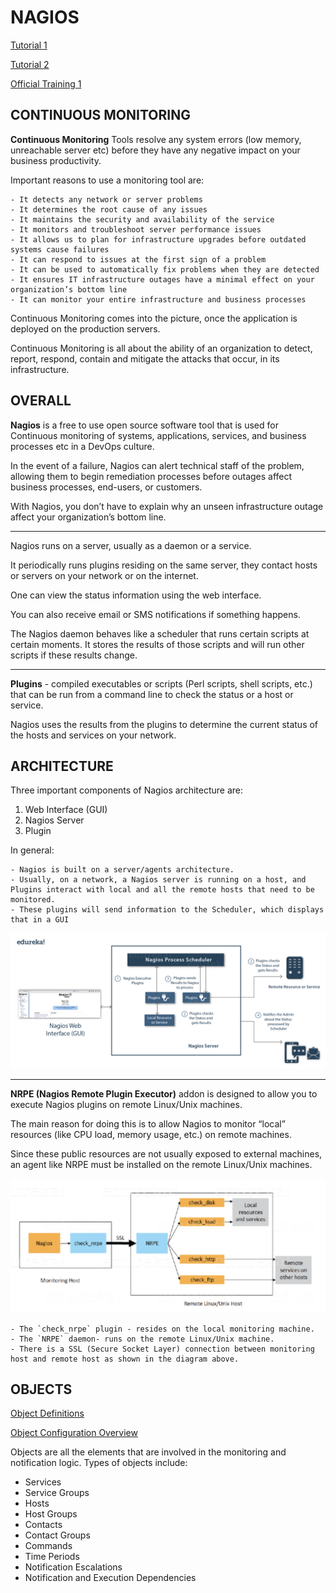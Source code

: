 # NAGIOS

[Tutorial 1](https://www.guru99.com/nagios-tutorial.html)

[Tutorial 2](https://www.edureka.co/blog/nagios-tutorial/)

[Official Training 1](https://library.nagios.com/training/selfpaced/topics/)

## CONTINUOUS MONITORING

**Continuous Monitoring** Tools resolve any system errors (low memory, unreachable server etc) before they have any negative impact on your business productivity.

Important reasons to use a monitoring tool are:

    - It detects any network or server problems
    - It determines the root cause of any issues
    - It maintains the security and availability of the service
    - It monitors and troubleshoot server performance issues
    - It allows us to plan for infrastructure upgrades before outdated systems cause failures
    - It can respond to issues at the first sign of a problem
    - It can be used to automatically fix problems when they are detected
    - It ensures IT infrastructure outages have a minimal effect on your organization’s bottom line
    - It can monitor your entire infrastructure and business processes

Continuous Monitoring comes into the picture, once the application is deployed on the production servers.

Continuous Monitoring is all about the ability of an organization to detect, report, respond, contain and mitigate the attacks that occur, in its infrastructure.

## OVERALL

**Nagios** is a free to use open source software tool that is used for Continuous monitoring of systems, applications, services, and business processes etc in a DevOps culture. 

In the event of a failure, Nagios can alert technical staff of the problem, allowing them to begin remediation processes before outages affect business processes, end-users, or customers. 

With Nagios, you don’t have to explain why an unseen infrastructure outage affect your organization’s bottom line.

_______

Nagios runs on a server, usually as a daemon or a service.

It periodically runs plugins residing on the same server, they contact hosts or servers on your network or on the internet. 

One can view the status information using the web interface. 

You can also receive email or SMS notifications if something happens.


The Nagios daemon behaves like a scheduler that runs certain scripts at certain moments. It stores the results of those scripts and will run other scripts if these results change.

_______

**Plugins** - compiled executables or scripts (Perl scripts, shell scripts, etc.) that can be run from a command line to check the status or a host or service.

Nagios uses the results from the plugins to determine the current status of the hosts and services on your network.

## ARCHITECTURE

Three important components of Nagios architecture are:
  1) Web Interface (GUI)
  2) Nagios Server
  3) Plugin


In general:

    - Nagios is built on a server/agents architecture.
    - Usually, on a network, a Nagios server is running on a host, and Plugins interact with local and all the remote hosts that need to be monitored.
    - These plugins will send information to the Scheduler, which displays that in a GUI

![arch](https://github.com/propalparolnapervom/OVERALL/blob/master/Pictures/monitoring/nagios/nagions_architecture.png "arch")

_____

**NRPE (Nagios Remote Plugin Executor)** addon is designed to allow you to execute Nagios plugins on remote Linux/Unix machines. 

The main reason for doing this is to allow Nagios to monitor “local” resources (like CPU load, memory usage, etc.) on remote machines. 

Since these public resources are not usually exposed to external machines, an agent like NRPE must be installed on the remote Linux/Unix machines.

![nrpe](https://github.com/propalparolnapervom/OVERALL/blob/master/Pictures/monitoring/nagios/nagios_nrpe.png "nrpe")

    - The `check_nrpe` plugin - resides on the local monitoring machine.
    - The `NRPE` daemon- runs on the remote Linux/Unix machine.
    - There is a SSL (Secure Socket Layer) connection between monitoring host and remote host as shown in the diagram above.


## OBJECTS

[Object Definitions](https://assets.nagios.com/downloads/nagioscore/docs/nagioscore/4/en/objectdefinitions.html)

[Object Configuration Overview](https://assets.nagios.com/downloads/nagioscore/docs/nagioscore/4/en/configobject.html)

Objects are all the elements that are involved in the monitoring and notification logic. Types of objects include:

  - Services
  - Service Groups
  - Hosts
  - Host Groups
  - Contacts
  - Contact Groups
  - Commands
  - Time Periods
  - Notification Escalations
  - Notification and Execution Dependencies